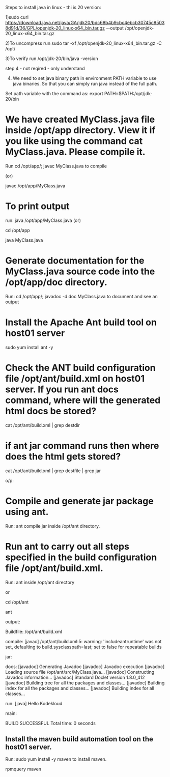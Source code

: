 Steps to install java in linux - thi is 20 version:

1)sudo curl https://download.java.net/java/GA/jdk20/bdc68b4b9cbc4ebcb30745c85038d91d/36/GPL/openjdk-20_linux-x64_bin.tar.gz --output /opt/openjdk-20_linux-x64_bin.tar.gz

2)To uncompress run sudo tar -xf /opt/openjdk-20_linux-x64_bin.tar.gz -C /opt/

3)To verify run /opt/jdk-20/bin/java -version 

step 4 - not reqired - only understand 

4) We need to set java binary path in environment PATH variable to use java binaries. So that you can simply run java instead of the full path.

Set path variable with the command as: export PATH=$PATH:/opt/jdk-20/bin

# We have created MyClass.java file inside /opt/app directory. View it if you like using the command cat MyClass.java. Please compile it.

Run cd /opt/app/; javac MyClass.java to compile 

(or)

javac /opt/app/MyClass.java

# To print output 

run: java /opt/app/MyClass.java (or)

cd /opt/app

java MyClass.java

# Generate documentation for the MyClass.java source code into the /opt/app/doc directory.

Run: cd /opt/app/; javadoc -d doc MyClass.java to document and see an output

# Install the Apache Ant build tool on host01 server

sudo yum install ant -y

# Check the ANT build configuration file /opt/ant/build.xml on host01 server. If you run ant docs command, where will the generated html docs be stored?

cat /opt/ant/build.xml | grep destdir

# if ant jar command runs then where does the html gets stored?

cat /opt/ant/build.xml | grep destfile | grep jar

o/p: 

<jar basedir="/opt/ant/build" destfile="/opt/ant/dist/MyClass.jar" >

# Compile and generate jar package using ant.

Run: ant compile jar inside /opt/ant directory.

# Run ant to carry out all steps specified in the build configuration file /opt/ant/build.xml.

Run: ant inside /opt/ant directory

or

cd /opt/ant

ant

output:

Buildfile: /opt/ant/build.xml

compile:
    [javac] /opt/ant/build.xml:5: warning: 'includeantruntime' was not set, defaulting to build.sysclasspath=last; set to false for repeatable builds

jar:

docs:
  [javadoc] Generating Javadoc
  [javadoc] Javadoc execution
  [javadoc] Loading source file /opt/ant/src/MyClass.java...
  [javadoc] Constructing Javadoc information...
  [javadoc] Standard Doclet version 1.8.0_412
  [javadoc] Building tree for all the packages and classes...
  [javadoc] Building index for all the packages and classes...
  [javadoc] Building index for all classes...

run:
     [java] Hello Kodekloud

main:

BUILD SUCCESSFUL
Total time: 0 seconds

## Install the maven build automation tool on the host01 server.

Run: sudo yum install -y maven to install maven.

rpmquery maven

